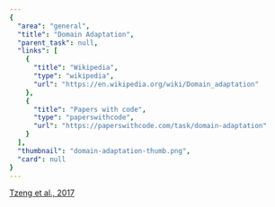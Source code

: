 ```yaml
---
{
  "area": "general",
  "title": "Domain Adaptation",
  "parent_task": null,
  "links": [
    {
      "title": "Wikipedia",
      "type": "wikipedia",
      "url": "https://en.wikipedia.org/wiki/Domain_adaptation"
    },
    {
      "title": "Papers with code",
      "type": "paperswithcode",
      "url": "https://paperswithcode.com/task/domain-adaptation"
    }
  ],
  "thumbnail": "domain-adaptation-thumb.png",
  "card": null
}
---
```

[Tzeng et al., 2017](https://arxiv.org/pdf/1702.05464.pdf)
